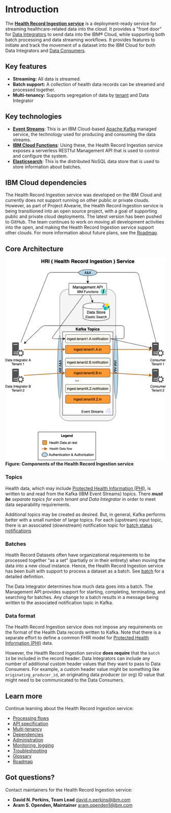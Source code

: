 # Introduction

The **[Health Record Ingestion service](glossary.md#health-record-ingestion-hri)** is a deployment-ready service for streaming healthcare-related data into the cloud. It provides a "front door" for [Data Integrators](glossary.md#data-integrator) to send data into the IBM&reg; Cloud, while supporting both batch processing and data streaming workflows. It provides features to initiate and track the movement of a dataset into the IBM Cloud for both Data Integrators and [Data Consumers](glossary.md#data-consumer). 

## Key features

- **Streaming:** All data is streamed.
- **Batch support:** A collection of health data records can be streamed and processed together.
- **Multi-tenancy:** Supports segregation of data by [tenant](glossary.md#tenant) and Data Integrator

## Key technologies

- [**Event Streams**](glossary.md#event-streams): This is an IBM Cloud-based [Apache Kafka](https://kafka.apache.org/) managed service, the technology used for producing and consuming the data streams.
- [**IBM Cloud Functions**](glossary.md#ibm-cloud-functions): Using these, the Health Record Ingestion service exposes a serverless RESTful Management API that is used to control and configure the system. 
- [**Elasticsearch**](glossary.md#elasticsearch): This is the distributed NoSQL data store that is used to store information about batches.

## IBM Cloud dependencies

The Health Record Ingestion service was developed on the IBM Cloud and currently does not support running on other public or private clouds. However, as part of Project Alvearie, the Health Record Ingestion service is being transitioned into an open source project, with a goal of supporting public and private cloud deployments. The latest version has been pushed to GitHub. The team continues to work on moving all development activities into the open, and making the Health Record Ingestion service support other clouds. For more information about future plans, see the [Roadmap](roadmap.md).   

## Core Architecture

![core-architecture](assets/img/architecture-core.png)<br>
**Figure: Components of the Health Record Ingestion service**

### Topics

Health data, which may include [Protected Health Information (PHI)](glossary.md#protected-health-information-phi), is written to and read from the Kafka (IBM Event Streams) topics. There **_must be_** _separate topics for each tenant and Data Integrator_ in order to meet data separability requirements.

Additional topics may be created as desired. But, in general, Kafka performs better with a small number of large topics. For each (upstream) input topic, there is an associated (downstream) notification topic for [batch status notifications](https://github.com/Alvearie/hri-api-spec/tree/master/notifications/batchNotification.json)

### Batches

Health Record Datasets often have organizational requirements to be processed together "as a set" (partially or in their entirety) when moving the data into a new cloud instance. Hence, the Health Record Ingestion service has been built with support to process a dataset as a batch. See [batch](glossary.md#batch) for a detailed definition.

The Data Integrator determines how much data goes into a batch. The Management API provides support for starting, completing, terminating, and searching for batches. Any change to a batch results in a message being written to the associated notification topic in Kafka. 

### Data format

The Health Record Ingestion service does not impose any requirements on the format of the Health Data records written to Kafka. Note that there is a separate effort to define a common FHIR model for [Protected Health Information (PHI)](glossary.md#protected-health-information-phi) data. 

However, the Health Record Ingestion service **does require** that the `batch Id` be included in the record header. Data Integrators can include any number of additional custom header values that they want to pass to Data Consumers. For example, a custom header value might be something like `originating_producer_id`, an originating data producer (or org) ID value that might need to be communicated to the Data Consumers. 

## Learn more

Continue learning about the Health Record Ingestion service:

- [Processing flows](processflow.md)
- [API specification](apispec.md)
- [Multi-tenancy](multitenancy.md)
- [Dependencies](config-setup.md)
- [Administration](admin.md)
- [Monitoring, logging](monitorlog.md)
- [Troubleshooting](troubleshooting.md)
- [Glossary](glossary.md)
- [Roadmap](roadmap.md)

## Got questions?

Contact maintainers for the Health Record Ingestion service: 

- **David N. Perkins, Team Lead** [david.n.perkins@ibm.com](mailto:david.n.perkins@ibm.com)
- **Aram S. Openden, Maintainer** [aram.openden1@ibm.com](mailto:aram.openden1@ibm.com)
